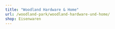 ```yaml
---
title: "Woodland Hardware & Home"
url: /woodland-park/woodland-hardware-und-home/
shop: Eisenwaren
---
```

